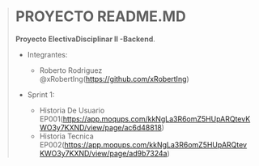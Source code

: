># PROYECTO README.MD
>
>**Proyecto ElectivaDisciplinar II -Backend**.
>- Integrantes:
>   - Roberto Rodriguez @xRobertIng(<https://github.com/xRobertIng>)
>   
>   
>
>- Sprint 1:
>   - Historia De Usuario EP001(<https://app.moqups.com/kkNgLa3R6omZ5HUpARQtevKWO3y7KXND/view/page/ac6d48818>)
>   - Historia Tecnica EP002(<https://app.moqups.com/kkNgLa3R6omZ5HUpARQtevKWO3y7KXND/view/page/ad9b7324a>)
